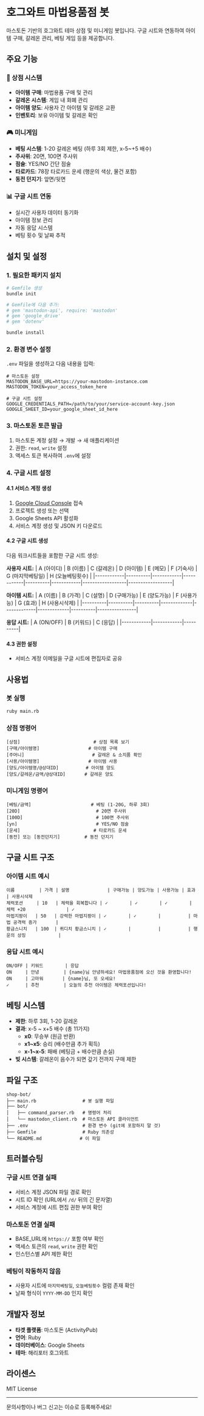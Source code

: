 # 호그와트 마법용품점 봇

마스토돈 기반의 호그와트 테마 상점 및 미니게임 봇입니다. 구글 시트와 연동하여 아이템 구매, 갈레온 관리, 베팅 게임 등을 제공합니다.

## 주요 기능

### 🏪 상점 시스템
- **아이템 구매**: 마법용품 구매 및 관리
- **갈레온 시스템**: 게임 내 화폐 관리
- **아이템 양도**: 사용자 간 아이템 및 갈레온 교환
- **인벤토리**: 보유 아이템 및 갈레온 확인

### 🎮 미니게임
- **베팅 시스템**: 1-20 갈레온 베팅 (하루 3회 제한, x-5~+5 배수)
- **주사위**: 20면, 100면 주사위
- **점술**: YES/NO 간단 점술
- **타로카드**: 78장 타로카드 운세 (행운의 색상, 물건 포함)
- **동전 던지기**: 앞면/뒷면

### 📊 구글 시트 연동
- 실시간 사용자 데이터 동기화
- 아이템 정보 관리
- 자동 응답 시스템
- 베팅 횟수 및 날짜 추적

## 설치 및 설정

### 1. 필요한 패키지 설치

```bash
# Gemfile 생성
bundle init

# Gemfile에 다음 추가:
# gem 'mastodon-api', require: 'mastodon'
# gem 'google_drive'
# gem 'dotenv'

bundle install
```

### 2. 환경 변수 설정

`.env` 파일을 생성하고 다음 내용을 입력:

```env
# 마스토돈 설정
MASTODON_BASE_URL=https://your-mastodon-instance.com
MASTODON_TOKEN=your_access_token_here

# 구글 시트 설정
GOOGLE_CREDENTIALS_PATH=/path/to/your/service-account-key.json
GOOGLE_SHEET_ID=your_google_sheet_id_here
```

### 3. 마스토돈 토큰 발급

1. 마스토돈 계정 설정 → 개발 → 새 애플리케이션
2. 권한: `read`, `write` 설정
3. 액세스 토큰 복사하여 `.env`에 설정

### 4. 구글 시트 설정

#### 4.1 서비스 계정 생성
1. [Google Cloud Console](https://console.cloud.google.com/) 접속
2. 프로젝트 생성 또는 선택
3. Google Sheets API 활성화
4. 서비스 계정 생성 및 JSON 키 다운로드

#### 4.2 구글 시트 생성
다음 워크시트들을 포함한 구글 시트 생성:

**사용자 시트:**
| A (아이디) | B (이름) | C (갈레온) | D (아이템) | E (메모) | F (기숙사) | G (마지막베팅일) | H (오늘베팅횟수) |
|------------|----------|------------|------------|----------|------------|------------------|------------------|

**아이템 시트:**
| A (이름) | B (가격) | C (설명) | D (구매가능) | E (양도가능) | F (사용가능) | G (효과) | H (사용시삭제) |
|----------|----------|----------|-------------|-------------|-------------|----------|----------------|

**응답 시트:**
| A (ON/OFF) | B (키워드) | C (응답) |
|------------|------------|----------|

#### 4.3 권한 설정
- 서비스 계정 이메일을 구글 시트에 편집자로 공유

## 사용법

### 봇 실행
```bash
ruby main.rb
```

### 상점 명령어

```
[상점]                           # 상점 목록 보기
[구매/아이템명]                  # 아이템 구매
[주머니]                         # 갈레온 & 소지품 확인
[사용/아이템명]                  # 아이템 사용
[양도/아이템명/@상대ID]          # 아이템 양도
[양도/갈레온/금액/@상대ID]       # 갈레온 양도
```

### 미니게임 명령어

```
[베팅/금액]                      # 베팅 (1-20G, 하루 3회)
[20D]                            # 20면 주사위
[100D]                           # 100면 주사위
[yn]                             # YES/NO 점술
[운세]                           # 타로카드 운세
[동전] 또는 [동전던지기]         # 동전 던지기
```

## 구글 시트 구조

### 아이템 시트 예시
```
이름         | 가격 | 설명              | 구매가능 | 양도가능 | 사용가능 | 효과                    | 사용시삭제
체력포션     | 10   | 체력을 회복합니다 | ✓        | ✓        | ✓        | 체력 +20               | ✓
마법지팡이   | 50   | 강력한 마법지팡이 | ✓        | ✓        |          | 마법 공격력 증가       |
황금스니치   | 100  | 퀴디치 황금스니치 | ✓        |          |          | 행운의 상징            |
```

### 응답 시트 예시
```
ON/OFF | 키워드        | 응답
ON     | 안녕         | {name}님 안녕하세요! 마법용품점에 오신 것을 환영합니다!
ON     | 고마워       | {name}님, 또 오세요!
✓      | 추천         | 오늘의 추천 아이템은 체력포션입니다!
```

## 베팅 시스템

- **제한**: 하루 3회, 1-20 갈레온
- **결과**: x-5 ~ x+5 배수 (총 11가지)
  - **x0**: 무승부 (원금 반환)
  - **x1~x5**: 승리 (배수만큼 추가 획득)
  - **x-1~x-5**: 패배 (베팅금 + 배수만큼 손실)
- **빚 시스템**: 갈레온이 음수가 되면 갚기 전까지 구매 제한

## 파일 구조

```
shop-bot/
├── main.rb                 # 봇 실행 파일
├── bot/
│   ├── command_parser.rb   # 명령어 처리
│   └── mastodon_client.rb  # 마스토돈 API 클라이언트
├── .env                    # 환경 변수 (git에 포함하지 말 것)
├── Gemfile                 # Ruby 의존성
└── README.md              # 이 파일
```

## 트러블슈팅

### 구글 시트 연결 실패
- 서비스 계정 JSON 파일 경로 확인
- 시트 ID 확인 (URL에서 `/d/` 뒤의 긴 문자열)
- 서비스 계정에 시트 편집 권한 부여 확인

### 마스토돈 연결 실패
- BASE_URL에 `https://` 포함 여부 확인
- 액세스 토큰의 `read`, `write` 권한 확인
- 인스턴스별 API 제한 확인

### 베팅이 작동하지 않음
- 사용자 시트에 `마지막베팅일`, `오늘베팅횟수` 컬럼 존재 확인
- 날짜 형식이 `YYYY-MM-DD` 인지 확인

## 개발자 정보

- **타겟 플랫폼**: 마스토돈 (ActivityPub)
- **언어**: Ruby
- **데이터베이스**: Google Sheets
- **테마**: 해리포터 호그와트

## 라이센스

MIT License

---

문의사항이나 버그 신고는 이슈로 등록해주세요!

